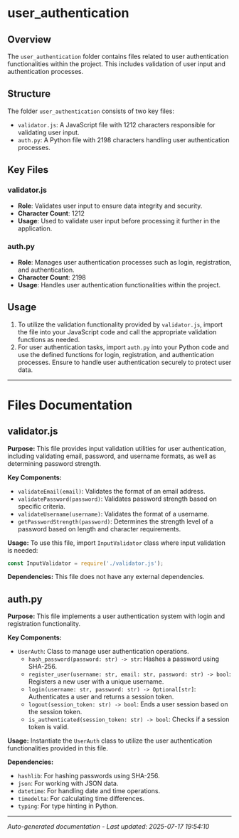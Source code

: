 # user_authentication

## Overview
The `user_authentication` folder contains files related to user authentication functionalities within the project. This includes validation of user input and authentication processes.

## Structure
The folder `user_authentication` consists of two key files:
- `validator.js`: A JavaScript file with 1212 characters responsible for validating user input.
- `auth.py`: A Python file with 2198 characters handling user authentication processes.

## Key Files
### validator.js
- **Role**: Validates user input to ensure data integrity and security.
- **Character Count**: 1212
- **Usage**: Used to validate user input before processing it further in the application.

### auth.py
- **Role**: Manages user authentication processes such as login, registration, and authentication.
- **Character Count**: 2198
- **Usage**: Handles user authentication functionalities within the project.

## Usage
1. To utilize the validation functionality provided by `validator.js`, import the file into your JavaScript code and call the appropriate validation functions as needed.
2. For user authentication tasks, import `auth.py` into your Python code and use the defined functions for login, registration, and authentication processes. Ensure to handle user authentication securely to protect user data.

---

# Files Documentation

## validator.js

**Purpose:** This file provides input validation utilities for user authentication, including validating email, password, and username formats, as well as determining password strength.

**Key Components:**
- `validateEmail(email)`: Validates the format of an email address.
- `validatePassword(password)`: Validates password strength based on specific criteria.
- `validateUsername(username)`: Validates the format of a username.
- `getPasswordStrength(password)`: Determines the strength level of a password based on length and character requirements.

**Usage:** To use this file, import `InputValidator` class where input validation is needed:
```javascript
const InputValidator = require('./validator.js');
```

**Dependencies:** This file does not have any external dependencies.

## auth.py

**Purpose:** This file implements a user authentication system with login and registration functionality.

**Key Components:**
- `UserAuth`: Class to manage user authentication operations.
  - `hash_password(password: str) -> str`: Hashes a password using SHA-256.
  - `register_user(username: str, email: str, password: str) -> bool`: Registers a new user with a unique username.
  - `login(username: str, password: str) -> Optional[str]`: Authenticates a user and returns a session token.
  - `logout(session_token: str) -> bool`: Ends a user session based on the session token.
  - `is_authenticated(session_token: str) -> bool`: Checks if a session token is valid.

**Usage:** Instantiate the `UserAuth` class to utilize the user authentication functionalities provided in this file.

**Dependencies:** 
- `hashlib`: For hashing passwords using SHA-256.
- `json`: For working with JSON data.
- `datetime`: For handling date and time operations.
- `timedelta`: For calculating time differences.
- `typing`: For type hinting in Python.

---
*Auto-generated documentation - Last updated: 2025-07-17 19:54:10*
